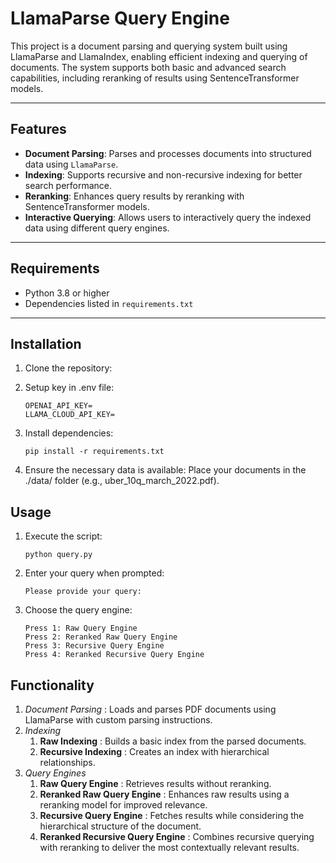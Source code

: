 # **LlamaParse Query Engine**

This project is a document parsing and querying system built using LlamaParse and LlamaIndex, enabling efficient indexing and querying of documents. The system supports both basic and advanced search capabilities, including reranking of results using SentenceTransformer models.

---

## **Features**
- **Document Parsing**: Parses and processes documents into structured data using `LlamaParse`.
- **Indexing**: Supports recursive and non-recursive indexing for better search performance.
- **Reranking**: Enhances query results by reranking with SentenceTransformer models.
- **Interactive Querying**: Allows users to interactively query the indexed data using different query engines.

---

## **Requirements**
- Python 3.8 or higher
- Dependencies listed in `requirements.txt`

---

## **Installation**
1. Clone the repository:
2. Setup key in .env file:
    ```
    OPENAI_API_KEY=
    LLAMA_CLOUD_API_KEY=
    ```
3. Install dependencies:
    ```
   pip install -r requirements.txt
    ```

4. Ensure the necessary data is available:
    Place your documents in the ./data/ folder (e.g., uber_10q_march_2022.pdf).

## **Usage**

1. Execute the script:
    ```
    python query.py
    ```

2. Enter your query when prompted:
    ```
    Please provide your query:
    ```

3. Choose the query engine:
    ```
    Press 1: Raw Query Engine
    Press 2: Reranked Raw Query Engine
    Press 3: Recursive Query Engine
    Press 4: Reranked Recursive Query Engine
    ```
   
## **Functionality**
1. *Document Parsing* : Loads and parses PDF documents using LlamaParse with custom parsing instructions.
2. *Indexing* 
   1. **Raw Indexing** : Builds a basic index from the parsed documents.
   2. **Recursive Indexing** : Creates an index with hierarchical relationships.
3. *Query Engines*
   1. **Raw Query Engine** : Retrieves results without reranking.
   2. **Reranked Raw Query Engine** : Enhances raw results using a reranking model for improved relevance.
   3. **Recursive Query Engine** : Fetches results while considering the hierarchical structure of the document.
   4. **Reranked Recursive Query Engine** : Combines recursive querying with reranking to deliver the most contextually relevant results.
      

